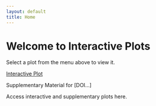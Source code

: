 ```yaml
---
layout: default
title: Home
---
```


# Welcome to Interactive Plots

Select a plot from the menu above to view it.

[Interactive Plot](interactive_plot.html)



Supplementary Material for [DOI...]

Access interactive and supplementary plots here.
